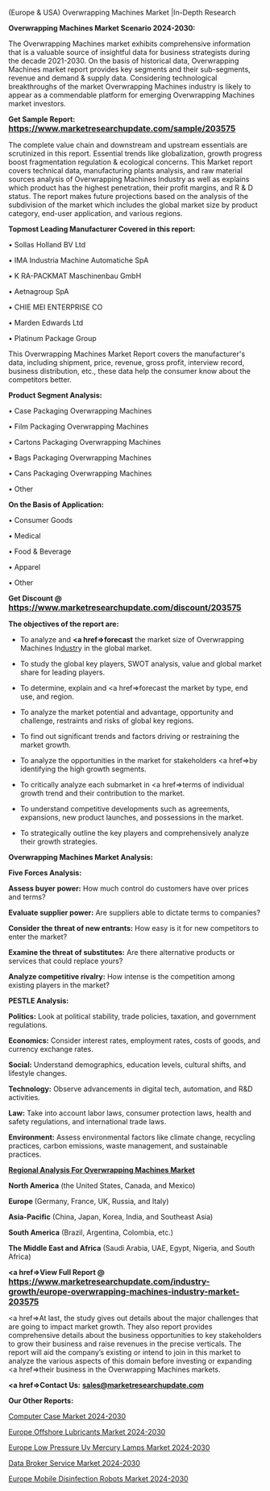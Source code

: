  (Europe & USA) Overwrapping Machines Market |In-Depth Research

<strong>Overwrapping Machines Market Scenario 2024-2030:</strong>

The Overwrapping Machines market exhibits comprehensive information that is a valuable source of insightful data for business strategists during the decade 2021-2030. On the basis of historical data, Overwrapping Machines market report provides key segments and their sub-segments, revenue and demand &amp; supply data. Considering technological breakthroughs of the market Overwrapping Machines industry is likely to appear as a commendable platform for emerging Overwrapping Machines market investors.

<strong>Get Sample Report: <a href=https://www.marketresearchupdate.com/sample/203575><font size=3 color=#0000ff>https://www.marketresearchupdate.com/sample/203575</font></a></strong>

The complete value chain and downstream and upstream essentials are scrutinized in this report. Essential trends like globalization, growth progress boost fragmentation regulation &amp; ecological concerns. This Market report covers technical data, manufacturing plants analysis, and raw material sources analysis of Overwrapping Machines Industry as well as explains which product has the highest penetration, their profit margins, and R & D status. The report makes future projections based on the analysis of the subdivision of the market which includes the global market size by product category, end-user application, and various regions.

<strong>Topmost Leading Manufacturer Covered in this report:</strong>

• Sollas Holland BV Ltd

• IMA Industria Machine Automatiche SpA

• K RA-PACKMAT Maschinenbau GmbH

• Aetnagroup SpA

• CHIE MEI ENTERPRISE CO

• Marden Edwards Ltd

• Platinum Package Group

This Overwrapping Machines Market Report covers the manufacturer's data, including shipment, price, revenue, gross profit, interview record, business distribution, etc., these data help the consumer know about the competitors better.

<strong>Product Segment Analysis: </strong>

• Case Packaging Overwrapping Machines

• Film Packaging Overwrapping Machines

• Cartons Packaging Overwrapping Machines

• Bags Packaging Overwrapping Machines

• Cans Packaging Overwrapping Machines

• Other

<strong>On the Basis of Application:</strong>

• Consumer Goods

• Medical

• Food & Beverage

• Apparel

• Other

<strong>Get Discount @ <a href=https://www.marketresearchupdate.com/discount/203575><font size=3 color=#0000ff>https://www.marketresearchupdate.com/discount/203575</font></a></strong>

<strong><b>The objectives of the report are:</b></strong>

- To analyze and <strong><a href=><strong>forecast</strong></a></strong> the market size of Overwrapping Machines In<a href=ASDF991299>dustr</a>y in the global market.

- To study the global key players, SWOT analysis, value and global market share for leading players.

- To determine, explain and <a href=>forecast</a> the market by type, end use, and region.

- To analyze the market potential and advantage, opportunity and challenge, restraints and risks of global key regions.

- To find out significant trends and factors driving or restraining the market growth.

- To analyze the opportunities in the market for stakeholders <a href=>by</a> identifying the high growth segments.

- To critically analyze each submarket in <a href=>terms</a> of individual growth trend and their contribution to the market.

- To understand competitive developments such as agreements, expansions, new product launches, and possessions in the market.

- To strategically outline the key players and comprehensively analyze their growth strategies.

<strong>Overwrapping Machines Market Analysis:</strong>

<strong>Five Forces Analysis:</strong>

<strong>Assess buyer power:</strong> How much control do customers have over prices and terms?

<strong>Evaluate supplier power:</strong> Are suppliers able to dictate terms to companies?

<strong>Consider the threat of new entrants:</strong> How easy is it for new competitors to enter the market?

<strong>Examine the threat of substitutes:</strong> Are there alternative products or services that could replace yours?

<strong>Analyze competitive rivalry:</strong> How intense is the competition among existing players in the market?

<strong>PESTLE Analysis:</strong>

<strong>Politics:</strong> Look at political stability, trade policies, taxation, and government regulations.

<strong>Economics:</strong> Consider interest rates, employment rates, costs of goods, and currency exchange rates.

<strong>Social:</strong> Understand demographics, education levels, cultural shifts, and lifestyle changes.

<strong>Technology:</strong> Observe advancements in digital tech, automation, and R&D activities.

<strong>Law:</strong> Take into account labor laws, consumer protection laws, health and safety regulations, and international trade laws.

<strong>Environment:</strong> Assess environmental factors like climate change, recycling practices, carbon emissions, waste management, and sustainable practices.

<strong><u><b>Regional Analysis For Overwrapping Machines Market</b></u></strong>

<strong><b>North America</b></strong> (the United States, Canada, and Mexico)

<strong><b>Europe </b></strong>(Germany, France, UK, Russia, and Italy)

<strong><b>Asia-Pacific</b></strong> (China, Japan, Korea, India, and Southeast Asia)

<strong><b>South America</b></strong> (Brazil, Argentina, Colombia, etc.)

<strong><b>The Middle East and Africa</b></strong> (Saudi Arabia, UAE, Egypt, Nigeria, and South Africa)

<strong><a href=>View Full Report</a> @ <a href=https://www.marketresearchupdate.com/industry-growth/europe-overwrapping-machines-industry-market-203575><font size=3 color=#0000ff>https://www.marketresearchupdate.com/industry-growth/europe-overwrapping-machines-industry-market-203575</font></a></strong>

<a href=>At last,</a> the study gives out details about the major challenges that are going to impact market growth. They also report provides comprehensive details about the business opportunities to key stakeholders to grow their business and raise revenues in the precise verticals. The report will aid the company’s existing or intend to join in this market to analyze the various aspects of this domain before investing or expanding <a href=>their</a> business in the Overwrapping Machines markets.

<strong><a href=>Contact Us:</a></strong>
<strong>sales@marketresearchupdate.com</strong>

<strong>Our Other Reports:</strong>

<a href=https://www.linkedin.com/pulse/computer-case-market-size-growth-set-surge-significantly>Computer Case Market 2024-2030</a>

<a href=https://www.linkedin.com/pulse/europe-offshore-lubricants-market-size-future-demand>Europe Offshore Lubricants Market 2024-2030</a>

<a href=https://www.linkedin.com/pulse/europe-low-pressure-uv-mercury-lamps-market-new-report>Europe Low Pressure Uv Mercury Lamps Market 2024-2030</a>

<a href=https://www.linkedin.com/pulse/data-broker-service-market-share-size-xqalf/>Data Broker Service Market 2024-2030</a>

<a href=https://www.linkedin.com/pulse/europe-mobile-disinfection-robots-market-yeh8f/>Europe Mobile Disinfection Robots Market 2024-2030</a>

